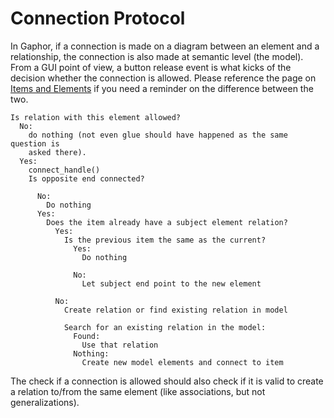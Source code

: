 # Connection Protocol

In Gaphor, if a connection is made on a diagram between an element and a
relationship, the connection is also made at semantic level (the model). From a
GUI point of view, a button release event is what kicks of the decision whether
the connection is allowed. Please reference the page on [Items and
Elements](item.html) if you need a reminder on the difference between the two.

```eval_rst
Is relation with this element allowed?
  No:
    do nothing (not even glue should have happened as the same question is
    asked there).
  Yes:
    connect_handle()
    Is opposite end connected?

      No:
        Do nothing
      Yes:
        Does the item already have a subject element relation?
          Yes:
            Is the previous item the same as the current?
              Yes:
                Do nothing

              No:
                Let subject end point to the new element

          No:
            Create relation or find existing relation in model

            Search for an existing relation in the model:
              Found:
                Use that relation
              Nothing: 
                Create new model elements and connect to item
```

The check if a connection is allowed should also check if it is valid to
create a relation to/from the same element (like associations, but not
generalizations).
